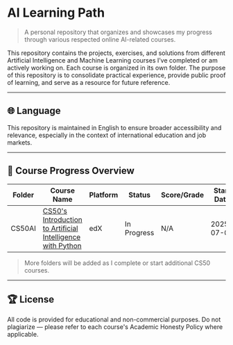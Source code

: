 # AI Learning Path

> A personal repository that organizes and showcases my progress through various respected online AI-related courses.

This repository contains the projects, exercises, and solutions from different Artificial Intelligence and Machine Learning courses I’ve completed or am actively working on. Each course is organized in its own folder. The purpose of this repository is to consolidate practical experience, provide public proof of learning, and serve as a resource for future reference.

---

## 🌐 Language

This repository is maintained in English to ensure broader accessibility and relevance, especially in the context of international education and job markets.

---

## 📅 Course Progress Overview

| Folder |                                                            Course Name                                                              | Platform |    Status   | Score/Grade | Start Date | End Date |
|--------|-------------------------------------------------------------------------------------------------------------------------------------|----------|-------------|-------------|------------|----------|
| CS50AI | [CS50's Introduction to Artificial Intelligence with Python](https://learning.edx.org/course/course-v1:HarvardX+CS50AI+1T2020/home) | edX      | In Progress | N/A         | 2025-07-06 |   -----  |

> More folders will be added as I complete or start additional CS50 courses.

---

## 🏆 License

All code is provided for educational and non-commercial purposes. Do not plagiarize — please refer to each course's Academic Honesty Policy where applicable.



